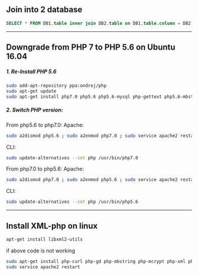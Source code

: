 ## Join into 2 database
```SQL
SELECT * FROM DB1.table inner join DB2.table on DB1.table.column = DB2.table.column WHERE DB1.table.column = DB2.table.column ORDER BY `id` ASC
```
-----------------------------
## Downgrade from PHP 7 to PHP 5.6 on Ubuntu 16.04
##### 1. Re-Install PHP 5.6


```bash
sudo add-apt-repository ppa:ondrej/php
sudo apt-get update
sudo apt-get install php7.0 php5.6 php5.6-mysql php-gettext php5.6-mbstring php-mbstring php7.0-mbstring php-xdebug libapache2-mod-php5.6 libapache2-mod-php7.0
```
##### 2. Switch PHP version:

From php5.6 to php7.0:
Apache:
```bash
sudo a2dismod php5.6 ; sudo a2enmod php7.0 ; sudo service apache2 restart
```
CLI:
```bash
sudo update-alternatives --set php /usr/bin/php7.0
```

From php7.0 to php5.6:
Apache:
```bash
sudo a2dismod php7.0 ; sudo a2enmod php5.6 ; sudo service apache2 restart
```
CLI:
```bash
sudo update-alternatives --set php /usr/bin/php5.6
```
-----------------------
## Install XML-php on linux
```bash
apt-get install libxml2-utils
```
if above code is not working
```bash
sudo apt-get install php-curl php-gd php-mbstring php-mcrypt php-xml php-xmlrpc
sudo service apache2 restart
```
